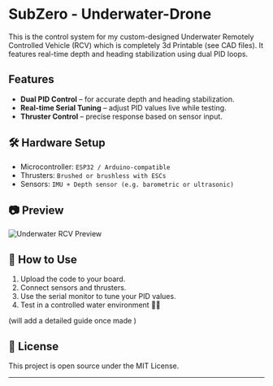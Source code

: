 # SubZero - Underwater-Drone

This is the control system for my custom-designed Underwater Remotely Controlled Vehicle (RCV) which is completely 3d Printable (see CAD files). It features real-time depth and heading stabilization using dual PID loops.

## Features

- **Dual PID Control** – for accurate depth and heading stabilization.
- **Real-time Serial Tuning** – adjust PID values live while testing.
- **Thruster Control** – precise response based on sensor input.

## 🛠️ Hardware Setup

- Microcontroller: `ESP32 / Arduino-compatible`
- Thrusters: `Brushed or brushless with ESCs`
- Sensors: `IMU + Depth sensor (e.g. barometric or ultrasonic)`

## 📷 Preview
![Underwater RCV Preview](https://hc-cdn.hel1.your-objectstorage.com/s/v3/169cacbaa439b9f39284ee3624f8a8b8d77cbbc2_image.png)


## 🧪 How to Use

1. Upload the code to your board.
2. Connect sensors and thrusters.
3. Use the serial monitor to tune your PID values.
4. Test in a controlled water environment 🧪🌊

(will add a detailed guide once made )

## 📜 License

This project is open source under the MIT License.

---
